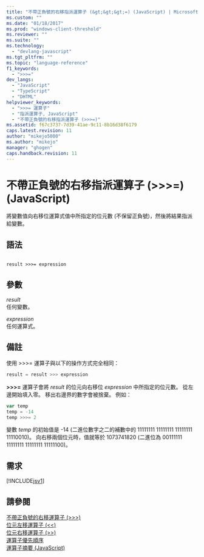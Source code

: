 ```yaml
---
title: "不帶正負號的右移指派運算子 (&gt;&gt;&gt;=) (JavaScript) | Microsoft Docs"
ms.custom: ""
ms.date: "01/18/2017"
ms.prod: "windows-client-threshold"
ms.reviewer: ""
ms.suite: ""
ms.technology: 
  - "devlang-javascript"
ms.tgt_pltfrm: ""
ms.topic: "language-reference"
f1_keywords: 
  - ">>>="
dev_langs: 
  - "JavaScript"
  - "TypeScript"
  - "DHTML"
helpviewer_keywords: 
  - ">>>= 運算子"
  - "指派運算子, JavaScript"
  - "不帶正負號的右移指派運算子 (>>>=)"
ms.assetid: f67c3737-7d39-41ae-9c11-8b16d38f6179
caps.latest.revision: 11
author: "mikejo5000"
ms.author: "mikejo"
manager: "ghogen"
caps.handback.revision: 11
---
```

# 不帶正負號的右移指派運算子 (&gt;&gt;&gt;=) (JavaScript)
將變數值向右移位運算式值中所指定的位元數 \(不保留正負號\)，然後將結果指派給變數。  
  
## 語法  
  
```  
  
result >>>= expression  
```  
  
## 參數  
 *result*  
 任何變數。  
  
 *expression*  
 任何運算式。  
  
## 備註  
 使用 \>\>\>\= 運算子與以下的操作方式完全相同：  
  
```javascript  
result = result >>> expression  
```  
  
 **\>\>\>\=** 運算子會將 *result* 的位元向右移位 *expression* 中所指定的位元數。  從左邊開始填入零。  移出右邊界的數字會被捨棄。  例如：  
  
```javascript  
var temp  
temp = -14  
temp >>>= 2  
```  
  
 變數 *temp* 的初始值是 \-14 \(二進位數字之二的補數中的 11111111 11111111 11111111 11110010\)。  向右移兩個位元時，值就等於 1073741820 \(二進位為 00111111 11111111 11111111 11111100\)。  
  
## 需求  
 [!INCLUDE[jsv1](../../javascript/misc/includes/jsv1-md.md)]  
  
## 請參閱  
 [不帶正負號的右移運算子 \(\>\>\>\)](../../javascript/reference/unsigned-right-shift-operator-decrement-javascript.md)   
 [位元左移運算子 \(\<\<\)](../../javascript/reference/bitwise-left-shift-operator-decrement-javascript.md)   
 [位元右移運算子 \(\>\>\)](../../javascript/reference/bitwise-right-shift-operator-decrement-javascript.md)   
 [運算子優先順序](../../javascript/operator-subtractprecedence-javascript.md)   
 [運算子摘要 \(JavaScript\)](../../javascript/misc/operator-subtractsummary-javascript.md)